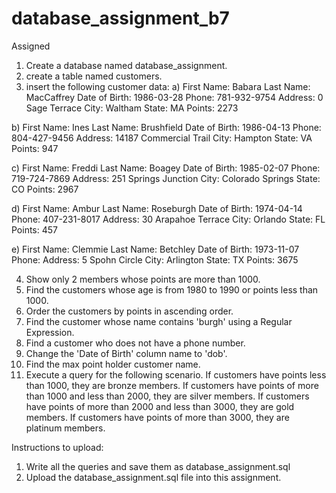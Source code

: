 # database_assignment_b7


Assigned
1. Create a database named database_assignment.
2. create a table named customers.
3. insert the following customer data:
a)
First Name: Babara
Last Name: MacCaffrey
Date of Birth: 1986-03-28
Phone: 781-932-9754
Address: 0 Sage Terrace
City: Waltham
State: MA
Points: 2273

b)
First Name: Ines
Last Name: Brushfield
Date of Birth: 1986-04-13
Phone: 804-427-9456
Address: 14187 Commercial Trail
City: Hampton
State: VA
Points: 947

c)
First Name: Freddi
Last Name: Boagey
Date of Birth: 1985-02-07
Phone: 719-724-7869
Address: 251 Springs Junction
City: Colorado Springs
State: CO
Points: 2967

d)
First Name: Ambur
Last Name: Roseburgh
Date of Birth: 1974-04-14
Phone: 407-231-8017
Address: 30 Arapahoe Terrace
City: Orlando
State: FL
Points: 457

e)
First Name: Clemmie
Last Name: Betchley
Date of Birth: 1973-11-07
Phone:
Address: 5 Spohn Circle
City: Arlington
State: TX
Points: 3675

4. Show only 2 members whose points are more than 1000.
5. Find the customers whose age is from 1980 to 1990 or points less than 1000.
6. Order the customers by points in ascending order.
7. Find the customer whose name contains 'burgh' using a Regular Expression.
8. Find a customer who does not have a phone number.
9. Change the 'Date of Birth' column name to 'dob'.
10. Find the max point holder customer name.
11. Execute a query for the following scenario.
If customers have points less than 1000, they are bronze members.
If customers have points of more than 1000 and less than 2000, they are silver members.
If customers have points of more than 2000 and less than 3000, they are gold members.
If customers have points of more than 3000, they are platinum members.

Instructions to upload:
1. Write all the queries and save them as database_assignment.sql
2. Upload the database_assignment.sql file into this assignment.

